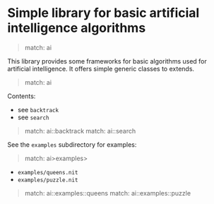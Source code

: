 # Simple library for basic artificial intelligence algorithms

> match: ai

This library provides some frameworks for basic algorithms used for artificial intelligence.
It offers simple generic classes to extends.

> match: ai

Contents:

* see `backtrack`
* see `search`

> match: ai::backtrack
> match: ai::search

See the `examples` subdirectory for examples:

> match: ai>examples>

* `examples/queens.nit`
* `examples/puzzle.nit`

> match: ai::examples::queens
> match: ai::examples::puzzle